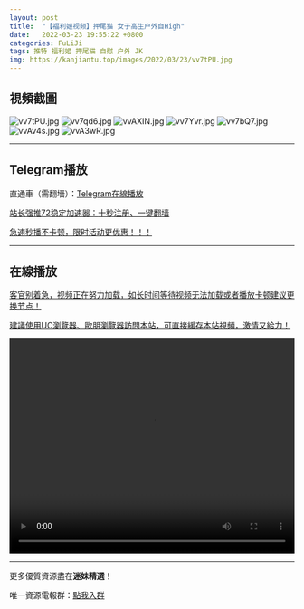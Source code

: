 ```yaml
---
layout: post
title:  "【福利姬视频】押尾猫 女子高生户外自High"
date:   2022-03-23 19:55:22 +0800
categories: FuLiJi
tags: 推特 福利姬 押尾猫 自慰 户外 JK
img: https://kanjiantu.top/images/2022/03/23/vv7tPU.jpg
---
```



## 視頻截圖

![vv7tPU.jpg](https://kanjiantu.top/images/2022/03/23/vv7tPU.jpg)
![vv7qd6.jpg](https://kanjiantu.top/images/2022/03/23/vv7qd6.jpg)
![vvAXIN.jpg](https://kanjiantu.top/images/2022/03/23/vvAXIN.jpg)
![vv7Yvr.jpg](https://kanjiantu.top/images/2022/03/23/vv7Yvr.jpg)
![vv7bQ7.jpg](https://kanjiantu.top/images/2022/03/23/vv7bQ7.jpg)
![vvAv4s.jpg](https://kanjiantu.top/images/2022/03/23/vvAv4s.jpg)
![vvA3wR.jpg](https://kanjiantu.top/images/2022/03/23/vvA3wR.jpg)

* * *
## Telegram播放

直通車（需翻墻）：[Telegram在線播放](https://t.me/mimeijingxuan/251)

<u>站长强推72稳定加速器：[十秒注册、一键翻墙](https://www.mimei.blog/skip/vpn.html) </u>


<u>急速秒播不卡顿，限时活动更优惠！！！</u>
* * *
## 在線播放
<u>客官别着急，视频正在努力加载，如长时间等待视频无法加载或者播放卡顿建议更换节点！</u>

<u>建議使用UC瀏覽器、歐朋瀏覽器訪問本站，可直接緩存本站視頻，激情又給力！</u>
<center><video src="https://cdn.publer.io/uploads/videos/6245ec06db279731bbdea484/1396dd09128ead2862a0b37822491a8e.mp4" width="100%" height="380px" controls="controls"></video></center>


* * *
更多優質資源盡在**迷妹精選**！

唯一資源電報群：[點我入群](https://t.me/mimeijingxuan)


